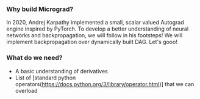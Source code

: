 ### Why build Micrograd? 

In 2020, Andrej Karpathy implemented a small, scalar valued Autograd engine inspired by PyTorch. To develop a better understanding of neural networks and backpropagation, we will follow in his footsteps! We will implement backpropagation over dynamically built DAG. Let's gooo!

### What do we need? 

- A basic understanding of derivatives 
- List of [standard python operators(https://docs.python.org/3/library/operator.html)] that we can overload
